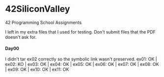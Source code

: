 # 42SiliconValley
42 Programming School Assignments

I left in my extra files that I used for testing. Don't submit files that the PDF doesn't ask for.

#### Day00
I didn't tar ex02 correctly so the symbolic link wasn't preserved.
ex01: OK | ex02: KO | ex03: OK | ex04: OK | ex05: OK | ex06: OK | ex07: OK | ex08: OK | ex09: OK | ex10: OK | ex11: OK


